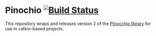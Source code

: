 # Pinochio [![Build Status](https://travis-ci.org/ipab-slmc/pinocchio_catkin.svg?branch=master)](https://travis-ci.org/ipab-slmc/pinocchio_catkin)

This repository wraps and releases version 2 of the [Pinocchio library](https://github.com/stack-of-tasks/pinocchio) for use in catkin-based projects.
